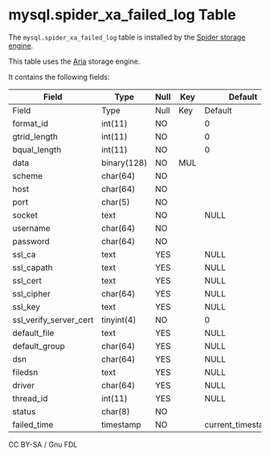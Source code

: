 # mysql.spider\_xa\_failed\_log Table

The `mysql.spider_xa_failed_log` table is installed by the [Spider storage engine](../../../../../storage-engines/spider/).

This table uses the [Aria](../../../../../storage-engines/aria/) storage engine.

It contains the following fields:

| Field                     | Type        | Null | Key | Default              | Description |
| ------------------------- | ----------- | ---- | --- | -------------------- | ----------- |
| Field                     | Type        | Null | Key | Default              | Description |
| format\_id                | int(11)     | NO   |     | 0                    |             |
| gtrid\_length             | int(11)     | NO   |     | 0                    |             |
| bqual\_length             | int(11)     | NO   |     | 0                    |             |
| data                      | binary(128) | NO   | MUL |                      |             |
| scheme                    | char(64)    | NO   |     |                      |             |
| host                      | char(64)    | NO   |     |                      |             |
| port                      | char(5)     | NO   |     |                      |             |
| socket                    | text        | NO   |     | NULL                 |             |
| username                  | char(64)    | NO   |     |                      |             |
| password                  | char(64)    | NO   |     |                      |             |
| ssl\_ca                   | text        | YES  |     | NULL                 |             |
| ssl\_capath               | text        | YES  |     | NULL                 |             |
| ssl\_cert                 | text        | YES  |     | NULL                 |             |
| ssl\_cipher               | char(64)    | YES  |     | NULL                 |             |
| ssl\_key                  | text        | YES  |     | NULL                 |             |
| ssl\_verify\_server\_cert | tinyint(4)  | NO   |     | 0                    |             |
| default\_file             | text        | YES  |     | NULL                 |             |
| default\_group            | char(64)    | YES  |     | NULL                 |             |
| dsn                       | char(64)    | YES  |     | NULL                 |             |
| filedsn                   | text        | YES  |     | NULL                 |             |
| driver                    | char(64)    | YES  |     | NULL                 |             |
| thread\_id                | int(11)     | YES  |     | NULL                 |             |
| status                    | char(8)     | NO   |     |                      |             |
| failed\_time              | timestamp   | NO   |     | current\_timestamp() |             |

CC BY-SA / Gnu FDL
